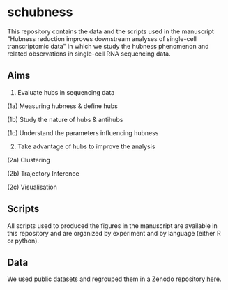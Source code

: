 schubness
====

This repository contains the data and the scripts used in the manuscript "Hubness reduction improves downstream analyses of single-cell transcriptomic data" in which we study the hubness phenomenon and related observations in single-cell RNA sequencing data.


Aims
-----------
1. Evaluate hubs in sequencing data

(1a) Measuring hubness & define hubs

(1b) Study the nature of hubs & antihubs

(1c) Understand the parameters influencing hubness

2. Take advantage of hubs to improve the analysis

(2a) Clustering

(2b) Trajectory Inference

(2c) Visualisation


Scripts
-----------
All scripts used to produced the figures in the manuscript are available in this repository and are organized by experiment and by language (either R or python).


 Data
-----------
We used public datasets and regrouped them in a Zenodo repository [here](https://zenodo.org/).


